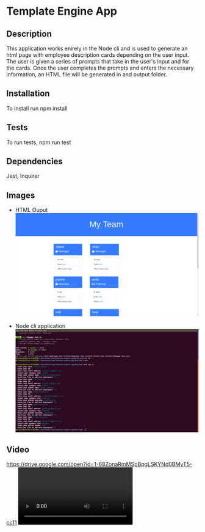 # Template Engine App

## Description
This application works enirely in the Node cli and is used to generate an html page with employee description cards depending on the user input. The user is given a series of prompts that take in the user's input and for the cards. Once the user completes the prompts and enters the necessary information, an HTML file will be generated in and output folder.

## Installation
To install run npm install

## Tests
To run tests, npm run test

## Dependencies
Jest, Inquirer

## Images
* HTML Ouput
![](Assets/template-engine-app.png)

* Node cli application
![](Assets/template-engine-app-2.png)

## Video
https://drive.google.com/open?id=1-68ZonaRmMSpBpgLSKYNd0BMyT5-cc11
![](Assets/template-generator.mp4)
